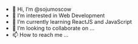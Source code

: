 - 👋 Hi, I’m @sojumoscow
- 👀 I’m interested in Web Development
- 🌱 I’m currently learning ReactJS and JavaScript
- 💞️ I’m looking to collaborate on ...
- 📫 How to reach me ...

<!---
sojumoscow/sojumoscow is a ✨ special ✨ repository because its `README.md` (this file) appears on your GitHub profile.
You can click the Preview link to take a look at your changes.
--->
